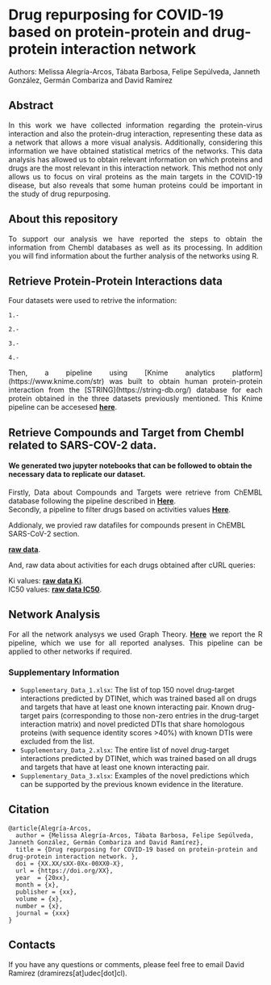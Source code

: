 # Drug repurposing for COVID-19 based on protein-protein and drug-protein interaction network

Authors: Melissa Alegría-Arcos, Tábata Barbosa, Felipe Sepúlveda, Janneth González, Germán Combariza and David Ramírez

## Abstract
<div align="justify">In this work we have collected information regarding the protein-virus interaction and also the protein-drug interaction, representing these data as a network that allows a more visual analysis. Additionally, considering this information we have obtained statistical metrics of the networks. This data analysis has allowed us to obtain relevant information on which proteins and drugs are the most relevant in this interaction network. This method not only allows us to focus on viral proteins as the main targets in the COVID-19 disease, but also reveals that some human proteins could be important in the study of drug repurposing.</div>
 

## About this repository
<div align="justify">To support our analysis we have reported the steps to obtain the information from Chembl databases as well as its processing. In addition you will find information about the further analysis of the networks using R.</div>
 
 
 ## Retrieve Protein-Protein Interactions data

Four datasets were used to retrive the information:
   
    1.-
    
    2.-
    
    3.-
    
    4.-
    
<div align="justify">Then, a pipeline using [Knime analytics platform](https://www.knime.com/str) was built to obtain human protein-protein interaction from the [STRING](https://string-db.org/) database for each protein obtained in the three datasets previously mentioned. This Knime pipeline can be accesesed <a href="https://github.com/ramirezlab/COVID-protein-drug-network/blob/main/Files/STRING-interactions.knwf" target="_blank"><b>here</b></a>.</div>
 
 ## Retrieve Compounds and Target from Chembl related to SARS-COV-2 data.
 
 #### We generated two jupyter notebooks that can be followed to obtain the necessary data to replicate our dataset.

 <div align="justify"> Firstly, Data about Compounds and Targets were retrieve from ChEMBL database following the pipeline described in 
 <a href="https://github.com/ramirezlab/COVID-protein-drug-network/blob/main/ChEMBL_compounds_targets.ipynb" target="_blank"><b>Here</b></a>.</div>
 
 <div align="justify"> Secondly, a pipeline to filter drugs based on activities values  
 <a href="https://github.com/ramirezlab/COVID-protein-drug-network/blob/main/Filtering_drugs.ipynb" target="_blank"><b>Here</b></a>.</div>
  
  Addionaly, we provied raw datafiles for compounds present in ChEMBL SARS-CoV-2 section.
 
 <div> <a href="https://github.com/ramirezlab/COVID-protein-drug-network/blob/main/chembl_covid_raw.csv" target="_blank"><b>raw data</b></a>. </div>
 
  And, raw data about activities for each drugs obtained after cURL queries:
 
  <div> Ki values: <a href="https://github.com/ramirezlab/COVID-protein-drug-network/blob/main/data_Ki.csv" target="_blank"><b>raw data Ki</b></a>. </div>
  
  <div> IC50 values: <a href="https://github.com/ramirezlab/COVID-protein-drug-network/blob/main/data_IC50.csv" target="_blank"><b>raw data IC50</b></a>. </div>
  
  
 
 ## Network Analysis
 
<div align="justify">For all the network analysys we used Graph Theory.
<a href="https://github.com/ramirezlab/COVID-protein-drug-network/tree/main/R-NetworkAnalysis" target="_blank"><b>Here</b></a> we report the R pipeline, which we use for all reported analyses.  This pipeline can be applied to other networks if required.</div>
 
### Supplementary Information

- `Supplementary_Data_1.xlsx`:  The list of top 150 novel drug-target interactions predicted by DTINet, which was trained based all on drugs and targets that have at least one known interacting pair. Known drug-target pairs (corresponding to those non-zero entries in the drug-target interaction matrix) and novel predicted DTIs that share homologous proteins (with sequence identity scores >40%) with known DTIs were excluded from the list.
- `Supplementary_Data_2.xlsx`:  The entire list of novel drug-target interactions predicted by DTINet, which was trained based on all drugs and targets that have at least one known interacting pair.
- `Supplementary_Data_3.xlsx`:  Examples of the novel predictions which can be supported by the previous known evidence in the literature.

 
 ## Citation
 

    @article{Alegría-Arcos,
      author = {Melissa Alegría-Arcos, Tábata Barbosa, Felipe Sepúlveda, Janneth González, Germán Combariza and David Ramírez},
      title = {Drug repurposing for COVID-19 based on protein-protein and drug-protein interaction network. },
      doi = {XX.XX/sXX-0Xx-00XX0-X},
      url = {https://doi.org/XX},
      year  = {20xx},
      month = {x},
      publisher = {xx},
      volume = {x},
      number = {x},
      journal = {xxx}
    }

## Contacts

If you have any questions or comments, please feel free to email David Ramirez (dramirezs[at]udec[dot]cl).
